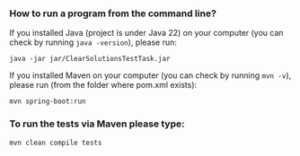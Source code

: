 ### **How to run a program from the command line?**

If you installed Java (project is under Java 22) on your computer (you can check by running `java -version`), please run:

`java -jar jar/ClearSolutionsTestTask.jar`

If you installed Maven on your computer (you can check by running `mvn -v`), please run (from the folder where pom.xml exists):

`mvn spring-boot:run`

### **To run the tests via Maven please type:**

`mvn clean compile tests`